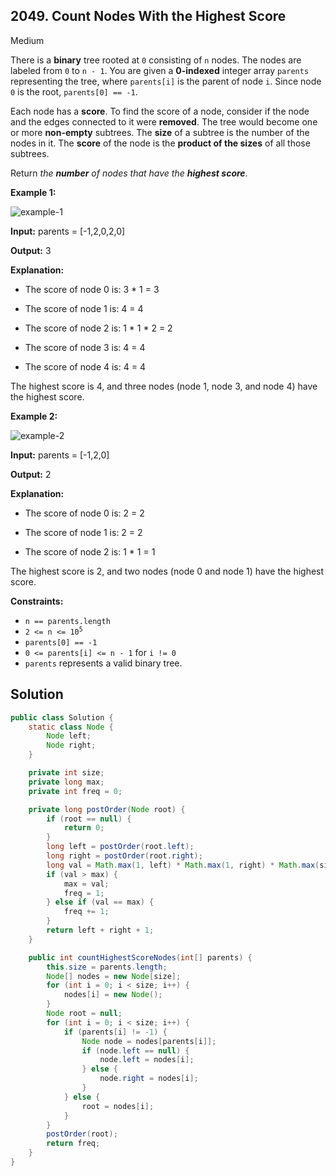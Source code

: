## 2049\. Count Nodes With the Highest Score

Medium

There is a **binary** tree rooted at `0` consisting of `n` nodes. The nodes are labeled from `0` to `n - 1`. You are given a **0-indexed** integer array `parents` representing the tree, where `parents[i]` is the parent of node `i`. Since node `0` is the root, `parents[0] == -1`.

Each node has a **score**. To find the score of a node, consider if the node and the edges connected to it were **removed**. The tree would become one or more **non-empty** subtrees. The **size** of a subtree is the number of the nodes in it. The **score** of the node is the **product of the sizes** of all those subtrees.

Return _the **number** of nodes that have the **highest score**_.

**Example 1:**

![example-1](https://assets.leetcode.com/uploads/2021/10/03/example-1.png)

**Input:** parents = [-1,2,0,2,0]

**Output:** 3

**Explanation:** 

- The score of node 0 is: 3 \* 1 = 3 

- The score of node 1 is: 4 = 4 

- The score of node 2 is: 1 \* 1 \* 2 = 2 

- The score of node 3 is: 4 = 4 

- The score of node 4 is: 4 = 4 
  
The highest score is 4, and three nodes (node 1, node 3, and node 4) have the highest score.

**Example 2:**

![example-2](https://assets.leetcode.com/uploads/2021/10/03/example-2.png)

**Input:** parents = [-1,2,0]

**Output:** 2

**Explanation:** 

- The score of node 0 is: 2 = 2 

- The score of node 1 is: 2 = 2 

- The score of node 2 is: 1 \* 1 = 1 
  
The highest score is 2, and two nodes (node 0 and node 1) have the highest score.

**Constraints:**

*   `n == parents.length`
*   <code>2 <= n <= 10<sup>5</sup></code>
*   `parents[0] == -1`
*   `0 <= parents[i] <= n - 1` for `i != 0`
*   `parents` represents a valid binary tree.

## Solution

```java
public class Solution {
    static class Node {
        Node left;
        Node right;
    }

    private int size;
    private long max;
    private int freq = 0;

    private long postOrder(Node root) {
        if (root == null) {
            return 0;
        }
        long left = postOrder(root.left);
        long right = postOrder(root.right);
        long val = Math.max(1, left) * Math.max(1, right) * Math.max(size - left - right - 1, 1);
        if (val > max) {
            max = val;
            freq = 1;
        } else if (val == max) {
            freq += 1;
        }
        return left + right + 1;
    }

    public int countHighestScoreNodes(int[] parents) {
        this.size = parents.length;
        Node[] nodes = new Node[size];
        for (int i = 0; i < size; i++) {
            nodes[i] = new Node();
        }
        Node root = null;
        for (int i = 0; i < size; i++) {
            if (parents[i] != -1) {
                Node node = nodes[parents[i]];
                if (node.left == null) {
                    node.left = nodes[i];
                } else {
                    node.right = nodes[i];
                }
            } else {
                root = nodes[i];
            }
        }
        postOrder(root);
        return freq;
    }
}
```